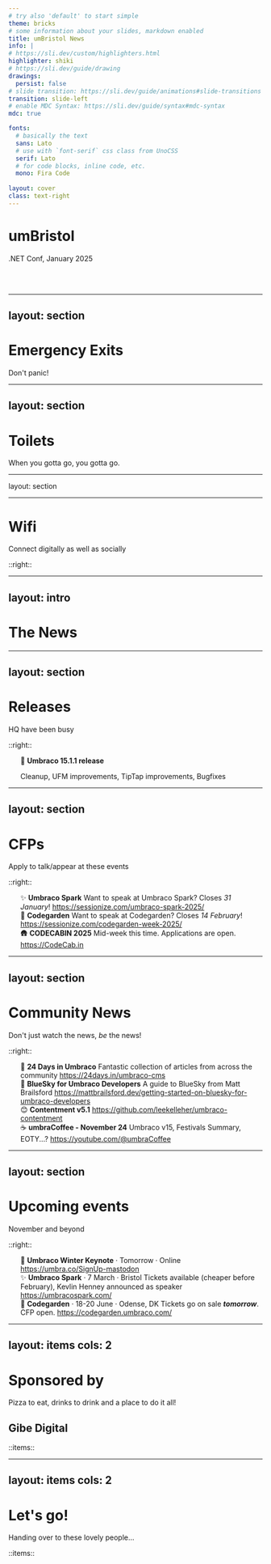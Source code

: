 ```yaml
---
# try also 'default' to start simple
theme: bricks
# some information about your slides, markdown enabled
title: umBristol News
info: |
# https://sli.dev/custom/highlighters.html
highlighter: shiki
# https://sli.dev/guide/drawing
drawings:
  persist: false
# slide transition: https://sli.dev/guide/animations#slide-transitions
transition: slide-left
# enable MDC Syntax: https://sli.dev/guide/syntax#mdc-syntax
mdc: true

fonts:
  # basically the text
  sans: Lato
  # use with `font-serif` css class from UnoCSS
  serif: Lato
  # for code blocks, inline code, etc.
  mono: Fira Code
  
layout: cover
class: text-right
---
```


<style>
  img.logo {
    max-width: 250px;
    margin: auto;
  }

  ul {
    list-style: none!important;
  }

  .slidev-layout li {
    line-height: inherit;
    padding-bottom: 0.8em;

    &:last-child {
      padding-bottom: 0;
    }
  }
</style>

# umBristol

.NET Conf, January 2025

<br />
<br />

<!-- Set wifi credentials in /components/wifi.vue -->
<wifi size="100" />

---
layout: section
---

# Emergency Exits

Don't panic!

---
layout: section
---

# Toilets

When you gotta go, you gotta go.

---
layout: section

---

# Wifi

Connect digitally as well as socially

<wifi mode="text" />

::right::

<wifi mode="qr" />


---
layout: intro
---

# The News

---
layout: section
---

# Releases

HQ have been busy

::right::

<!-- https://our.umbraco.com/download/releases -->

<v-clicks>

- 🚀 **Umbraco 15.1.1 release**
  
  Cleanup, UFM improvements, TipTap improvements, Bugfixes
</v-clicks>

---
layout: section
---

# CFPs

Apply to talk/appear at these events

::right::

<v-clicks>

- ✨ **Umbraco Spark**
  Want to speak at Umbraco Spark? Closes *31 January*!
  https://sessionize.com/umbraco-spark-2025/
- 🎪 **Codegarden**
  Want to speak at Codegarden? Closes *14 February*!
  https://sessionize.com/codegarden-week-2025/
- 🛖 **CODECABIN 2025**
  Mid-week this time. Applications are open.
  https://CodeCab.in

</v-clicks>


---
layout: section
---

# Community News

Don't just watch the news, *be* the news!

::right::

<!-- https://umb.fyi/firehose/news -->

<v-clicks>

- 📅 **24 Days in Umbraco**
  Fantastic collection of articles from across the community
  https://24days.in/umbraco-cms
- 🦋 **BlueSky for Umbraco Developers**
  A guide to BlueSky from Matt Brailsford
  https://mattbrailsford.dev/getting-started-on-bluesky-for-umbraco-developers
- 😊 **Contentment v5.1**
  https://github.com/leekelleher/umbraco-contentment
- ☕ **umbraCoffee - November 24**
  Umbraco v15, Festivals Summary, EOTY...?
  https://youtube.com/@umbraCoffee
</v-clicks>

---
layout: section
---

# Upcoming events
November and beyond

::right::

<!-- https://umbracalendar.com/ -->

<v-clicks>

- 🐲 **Umbraco Winter Keynote** &middot; Tomorrow &middot; Online
  https://umbra.co/SignUp-mastodon
- ✨ **Umbraco Spark** &middot; 7 March &middot; Bristol
  Tickets available (cheaper before February), Kevlin Henney announced as speaker
  https://umbracospark.com/
- 🌷 **Codegarden** &middot; 18-20 June &middot; Odense, DK
  Tickets go on sale _**tomorrow**_. CFP open.
  https://codegarden.umbraco.com/
</v-clicks>

---
layout: items
cols: 2
---

# Sponsored by
Pizza to eat, drinks to drink and a place to do it all!

## Gibe Digital

::items::

<person img="/images/gibe/steve.webp" name="Steve Temple" />
<person img="/images/gibe/cat.jpg" name="Cat Todd" />


---
layout: items
cols: 2
---

# Let's go!
Handing over to these lovely people&hellip;

::items::

<person img="/images/umbraco/lotte.jpg" name="Lotte Pitcher" caption="Releasing HybridCache into the Wild with Umbraco" /> 
<person img="/images/bump/jason.jpg" name="Jason Elkin" caption="System.ArgumentNullException: Value cannot be null. Parameter name: sessionTitle" />
